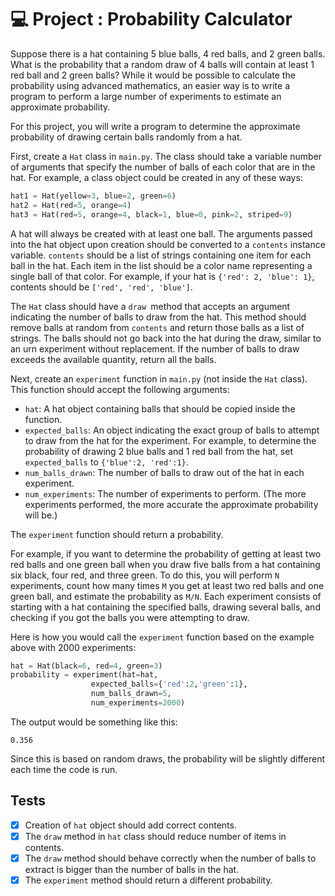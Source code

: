 # 💻 Project : Probability Calculator

Suppose there is a hat containing 5 blue balls, 4 red balls, and 2 green balls. What is the probability that a random draw of 4 balls will contain at least 1 red ball and 2 green balls? 
While it would be possible to calculate the probability using advanced mathematics, an easier way is to write a program to perform a large number of experiments to estimate an approximate probability.

For this project, you will write a program to determine the approximate probability of drawing certain balls randomly from a hat.

First, create a `Hat` class in `main.py`.
The class should take a variable number of arguments that specify the number of balls of each color that are in the hat.
For example, a class object could be created in any of these ways:
```py
hat1 = Hat(yellow=3, blue=2, green=6)
hat2 = Hat(red=5, orange=4)
hat3 = Hat(red=5, orange=4, black=1, blue=0, pink=2, striped=9)
```

A hat will always be created with at least one ball.
The arguments passed into the hat object upon creation should be converted to a `contents` instance variable. `contents` should be a list of strings containing one item for each ball in the hat.
Each item in the list should be a color name representing a single ball of that color.
For example, if your hat is `{'red': 2, 'blue': 1}`, contents should be `['red', 'red', 'blue']`.

The `Hat` class should have a `draw `method that accepts an argument indicating the number of balls to draw from the hat.
This method should remove balls at random from `contents` and return those balls as a list of strings.
The balls should not go back into the hat during the draw, similar to an urn experiment without replacement.
If the number of balls to draw exceeds the available quantity, return all the balls.

Next, create an `experiment` function in `main.py` (not inside the `Hat` class). This function should accept the following arguments:

- `hat`: A hat object containing balls that should be copied inside the function.
- `expected_balls`: An object indicating the exact group of balls to attempt to draw from the hat for the experiment. For example, to determine the probability of drawing 2 blue balls and 1 red ball from the hat, set `expected_balls` to `{'blue':2, 'red':1}`.
- `num_balls_drawn`: The number of balls to draw out of the hat in each experiment.
- `num_experiments`: The number of experiments to perform. (The more experiments performed, the more accurate the approximate probability will be.)

The `experiment` function should return a probability.

For example, if you want to determine the probability of getting at least two red balls and one green ball when you draw five balls from a hat containing six black, four red, and three green.
To do this, you will perform `N` experiments, count how many times `M` you get at least two red balls and one green ball, and estimate the probability as `M/N`.
Each experiment consists of starting with a hat containing the specified balls, drawing several balls, and checking if you got the balls you were attempting to draw.

Here is how you would call the `experiment` function based on the example above with 2000 experiments:
```py
hat = Hat(black=6, red=4, green=3)
probability = experiment(hat=hat,
                  expected_balls={'red':2,'green':1},
                  num_balls_drawn=5,
                  num_experiments=2000)
```
The output would be something like this:
```
0.356
```
Since this is based on random draws, the probability will be slightly different each time the code is run.

## Tests
- [x] Creation of `hat` object should add correct contents.
- [x] The `draw` method in `hat` class should reduce number of items in contents.
- [x] The `draw` method should behave correctly when the number of balls to extract is bigger than the number of balls in the hat.
- [x] The `experiment` method should return a different probability.
